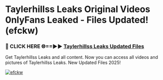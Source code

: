 # Taylerhillss Leaks Original Videos 0nlyFans Leaked - Files Updated! (efckw)

<h3>🔴 CLICK HERE 🌐==►► <a href="https://tinyurl.com/ehrbuxhb" rel="nofollow">Taylerhillss Leaks Updated Files</a></h3>

Get Taylerhillss Leaks and all content. Now you can access all videos and pictures of Taylerhillss Leaks. New Updated Files 2025!

[![efckw](https://i.imgur.com/lVYEuWS.gif)](https://tinyurl.com/ehrbuxhb)
